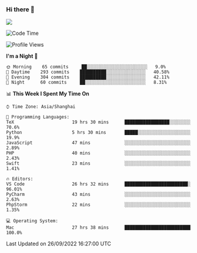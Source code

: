 ### Hi there 👋

<!--
**JJAYCHEN1e/jjaychen1e** is a ✨ _special_ ✨ repository because its `README.md` (this file) appears on your GitHub profile.

Here are some ideas to get you started:

- 🔭 I’m currently working on ...
- 🌱 I’m currently learning ...
- 👯 I’m looking to collaborate on ...
- 🤔 I’m looking for help with ...
- 💬 Ask me about ...
- 📫 How to reach me: ...
- 😄 Pronouns: ...
- ⚡ Fun fact: ...
-->

[![](https://github-readme-stats.vercel.app/api?username=jjaychen1e&show_icons=true)](https://github.com/jjaychen1e/github-readme-stats?count_private=true)

<!--START_SECTION:waka-->
![Code Time](http://img.shields.io/badge/Code%20Time-318%20hrs%2049%20mins-blue)

![Profile Views](http://img.shields.io/badge/Profile%20Views-3-blue)

**I'm a Night 🦉** 

```text
🌞 Morning    65 commits     ██░░░░░░░░░░░░░░░░░░░░░░░   9.0% 
🌆 Daytime    293 commits    ██████████░░░░░░░░░░░░░░░   40.58% 
🌃 Evening    304 commits    ██████████░░░░░░░░░░░░░░░   42.11% 
🌙 Night      60 commits     ██░░░░░░░░░░░░░░░░░░░░░░░   8.31%

```


📊 **This Week I Spent My Time On** 

```text
⌚︎ Time Zone: Asia/Shanghai

💬 Programming Languages: 
TeX                      19 hrs 30 mins      █████████████████░░░░░░░░   70.6% 
Python                   5 hrs 30 mins       █████░░░░░░░░░░░░░░░░░░░░   19.9% 
JavaScript               47 mins             ░░░░░░░░░░░░░░░░░░░░░░░░░   2.89% 
PHP                      40 mins             ░░░░░░░░░░░░░░░░░░░░░░░░░   2.43% 
Swift                    23 mins             ░░░░░░░░░░░░░░░░░░░░░░░░░   1.41%

🔥 Editors: 
VS Code                  26 hrs 32 mins      ████████████████████████░   96.01% 
PyCharm                  43 mins             ░░░░░░░░░░░░░░░░░░░░░░░░░   2.63% 
PhpStorm                 22 mins             ░░░░░░░░░░░░░░░░░░░░░░░░░   1.35%

💻 Operating System: 
Mac                      27 hrs 38 mins      █████████████████████████   100.0%

```


 Last Updated on 26/09/2022 16:27:00 UTC
<!--END_SECTION:waka-->
